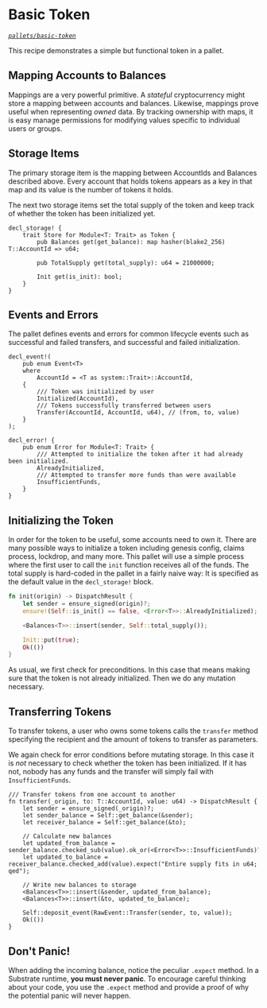 # Basic Token
*[`pallets/basic-token`](https://github.com/substrate-developer-hub/recipes/tree/master/pallets/basic-token)*

This recipe demonstrates a simple but functional token in a pallet.

## Mapping Accounts to Balances
Mappings are a very powerful primitive. A *stateful* cryptocurrency might store a mapping between accounts and balances. Likewise, mappings prove useful when representing *owned* data. By tracking ownership with maps, it is easy manage permissions for modifying values specific to individual users or groups.

## Storage Items

The primary storage item is the mapping between AccountIds and Balances described above. Every account that holds tokens appears as a key in that map and its value is the number of tokens it holds.

The next two storage items set the total supply of the token and keep track of whether the token has been initialized yet.

```rust, ignore
decl_storage! {
	trait Store for Module<T: Trait> as Token {
		pub Balances get(get_balance): map hasher(blake2_256) T::AccountId => u64;

		pub TotalSupply get(total_supply): u64 = 21000000;

		Init get(is_init): bool;
	}
}
```

## Events and Errors

The pallet defines events and errors for common lifecycle events such as successful and failed transfers, and successful and failed initialization.

```rust, ignore
decl_event!(
	pub enum Event<T>
	where
		AccountId = <T as system::Trait>::AccountId,
	{
		/// Token was initialized by user
		Initialized(AccountId),
		/// Tokens successfully transferred between users
		Transfer(AccountId, AccountId, u64), // (from, to, value)
	}
);

decl_error! {
	pub enum Error for Module<T: Trait> {
		/// Attempted to initialize the token after it had already been initialized.
		AlreadyInitialized,
		/// Attempted to transfer more funds than were available
		InsufficientFunds,
	}
}
```

## Initializing the Token
In order for the token to be useful, some accounts need to own it. There are many possible ways to initialize a token including genesis config, claims process, lockdrop, and many more. This pallet will use a simple process where the first user to call the `init` function receives all of the funds. The total supply is hard-coded in the pallet in a fairly naive way: It is specified as the default value in the `decl_storage!` block.

```rust ignore
fn init(origin) -> DispatchResult {
	let sender = ensure_signed(origin)?;
	ensure!(Self::is_init() == false, <Error<T>>::AlreadyInitialized);

	<Balances<T>>::insert(sender, Self::total_supply());

	Init::put(true);
	Ok(())
}
```

As usual, we first check for preconditions. In this case that means making sure that the token is not already initialized. Then we do any mutation necessary.

## Transferring Tokens
To transfer tokens, a user who owns some tokens calls the `transfer` method specifying the recipient and the amount of tokens to transfer as parameters.

We again check for error conditions before mutating storage. In this case it is _not_ necessary to check whether the token has been initialized. If it has not, nobody has any funds and the transfer will simply fail with `InsufficientFunds`.

```rust, ignore
/// Transfer tokens from one account to another
fn transfer(_origin, to: T::AccountId, value: u64) -> DispatchResult {
	let sender = ensure_signed(_origin)?;
	let sender_balance = Self::get_balance(&sender);
	let receiver_balance = Self::get_balance(&to);

	// Calculate new balances
	let updated_from_balance = sender_balance.checked_sub(value).ok_or(<Error<T>>::InsufficientFunds)?;
	let updated_to_balance = receiver_balance.checked_add(value).expect("Entire supply fits in u64; qed");

	// Write new balances to storage
	<Balances<T>>::insert(&sender, updated_from_balance);
	<Balances<T>>::insert(&to, updated_to_balance);

	Self::deposit_event(RawEvent::Transfer(sender, to, value));
	Ok(())
}
```

## Don't Panic!

When adding the incoming balance, notice the peculiar `.expect` method. In a Substrate runtime, **you must never panic**. To encourage careful thinking about your code, you use the `.expect` method and provide a proof of why the potential panic will never happen.
